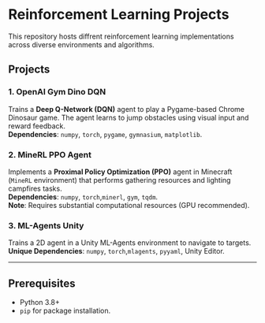 # Reinforcement Learning Projects

This repository hosts diffrent reinforcement learning implementations across diverse environments and algorithms. 

## Projects

### 1. **OpenAI Gym Dino DQN**  
Trains a **Deep Q-Network (DQN)** agent to play a Pygame-based Chrome Dinosaur game. The agent learns to jump obstacles using visual input and reward feedback.  
**Dependencies**: `numpy`, `torch`, `pygame`, `gymnasium`, `matplotlib`.

### 2. **MineRL PPO Agent**  
Implements a **Proximal Policy Optimization (PPO)** agent in Minecraft (`MineRL` environment) that performs gathering resources and lighting campfires tasks.  
**Dependencies**: `numpy`, `torch`,`minerl`, `gym`, `tqdm`.  
**Note**: Requires substantial computational resources (GPU recommended).

### 3. **ML-Agents Unity**  
Trains a 2D agent in a Unity ML-Agents environment to navigate to targets.  
**Unique Dependencies**: `numpy`, `torch`,`mlagents`, `pyyaml`, Unity Editor.  

---

## Prerequisites  
- Python 3.8+  
- `pip` for package installation.  

